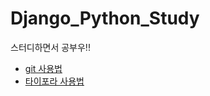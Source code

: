 # Django_Python_Study
스터디하면서 공부우!!

- [git 사용법](https://github.com/YeongSeonKim/Git/blob/master/Git%20%EC%82%AC%EC%9A%A9%ED%95%98%EA%B8%B0.md)
- [타이포라 사용법]()
